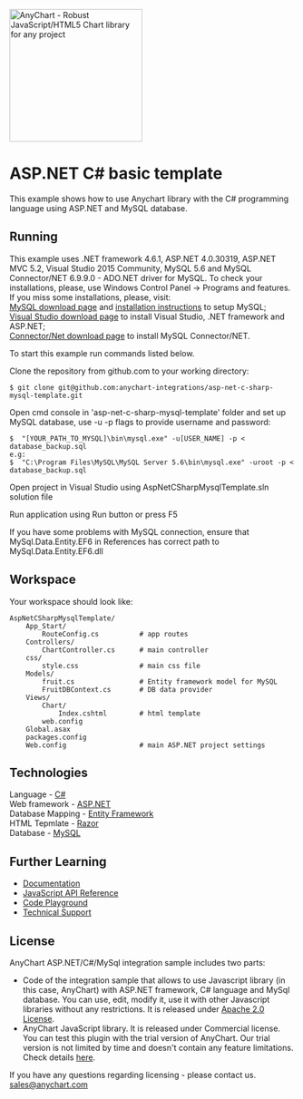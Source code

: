 [<img src="https://cdn.anychart.com/images/logo-transparent-segoe.png?2" width="234px" alt="AnyChart - Robust JavaScript/HTML5 Chart library for any project">](https://anychart.com)
# ASP.NET C# basic template

This example shows how to use Anychart library with the C# programming language using ASP.NET and MySQL database.

## Running
This example uses .NET framework 4.6.1, ASP.NET 4.0.30319, ASP.NET MVC 5.2, Visual Studio 2015 Community, MySQL 5.6 and MySQL Connector/NET 6.9.9.0 - ADO.NET driver for MySQL.
To check your installations, please, use Windows Control Panel -> Programs and features.
If you miss some installations, please, visit:<br />
[MySQL download page](https://dev.mysql.com/downloads/installer/) and [installation instructions](http://dev.mysql.com/doc/refman/5.7/en/installing.html) to setup MySQL;<br />
[Visual Studio download page](https://www.visualstudio.com/downloads/) to install Visual Studio, .NET framework and ASP.NET;<br />
[Connector/Net download page](https://dev.mysql.com/downloads/connector/net/6.9.html) to install MySQL Connector/NET.<br />

To start this example run commands listed below.

Clone the repository from github.com to your working directory:
```
$ git clone git@github.com:anychart-integrations/asp-net-c-sharp-mysql-template.git
```

Open cmd console in 'asp-net-c-sharp-mysql-template' folder and set up MySQL database, use -u -p flags to provide username and password:
```
$  "[YOUR_PATH_TO_MYSQL]\bin\mysql.exe" -u[USER_NAME] -p < database_backup.sql
e.g:  
$  "C:\Program Files\MySQL\MySQL Server 5.6\bin\mysql.exe" -uroot -p < database_backup.sql
```

Open project in Visual Studio using AspNetCSharpMysqlTemplate.sln solution file

Run application using Run button or press F5

If you have some problems with MySQL connection, ensure that MySql.Data.Entity.EF6 in References has correct path to MySql.Data.Entity.EF6.dll

## Workspace
Your workspace should look like:
```
AspNetCSharpMysqlTemplate/
    App_Start/
		RouteConfig.cs			# app routes
	Controllers/
		ChartController.cs		# main controller
    css/
		style.css				# main css file
    Models/
		fruit.cs				# Entity framework model for MySQL
		FruitDBContext.cs		# DB data provider
	Views/
		Chart/
			Index.cshtml		# html template
		web.config
	Global.asax
	packages.config
	Web.config					# main ASP.NET project settings
```

## Technologies
Language - [C#](https://msdn.microsoft.com/en-us/library/ms228593.aspx)<br />
Web framework - [ASP.NET](https://www.asp.net)<br />
Database Mapping - [Entity Framework](https://www.asp.net/entity-framework)<br />
HTML Tepmlate - [Razor](https://www.asp.net/web-pages/overview/getting-started/introducing-razor-syntax-c)<br />
Database - [MySQL](https://www.mysql.com/)<br />

## Further Learning
* [Documentation](https://docs.anychart.com)
* [JavaScript API Reference](https://api.anychart.com)
* [Code Playground](https://playground.anychart.com)
* [Technical Support](https://anychart.com/support)

## License
AnyChart ASP.NET/C#/MySql integration sample includes two parts:
- Code of the integration sample that allows to use Javascript library (in this case, AnyChart) with ASP.NET framework, C# language and MySql database. You can use, edit, modify it, use it with other Javascript libraries without any restrictions. It is released under [Apache 2.0 License](https://github.com/anychart-integrations/asp-net-c-sharp-mysql-template/blob/master/LICENSE).
- AnyChart JavaScript library. It is released under Commercial license. You can test this plugin with the trial version of AnyChart. Our trial version is not limited by time and doesn't contain any feature limitations. Check details [here](https://www.anychart.com/buy/).

If you have any questions regarding licensing - please contact us. <sales@anychart.com>
